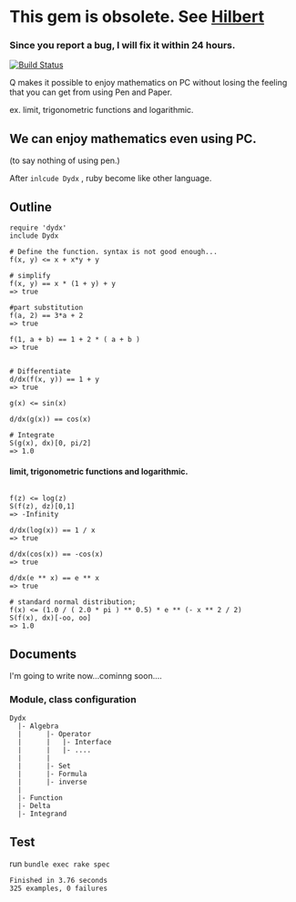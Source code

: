 # This gem is obsolete. See [Hilbert](https://github.com/gogotanaka/Hilbert)

### Since you report a bug, I will fix it within 24 hours.

[![Build Status](https://travis-ci.org/gogotanaka/dydx.svg?branch=master)](https://travis-ci.org/gogotanaka/dydx)

Q makes it possible to enjoy mathematics on PC without losing the feeling that you can get from using Pen and Paper.

ex. limit, trigonometric functions and logarithmic.

## We can enjoy mathematics even using PC.
(to say nothing of using pen.)

After `inlcude Dydx` , ruby become like other language.

## Outline
```ruby:
require 'dydx'
include Dydx

# Define the function. syntax is not good enough...
f(x, y) <= x + x*y + y

# simplify
f(x, y) == x * (1 + y) + y
=> true

#part substitution
f(a, 2) == 3*a + 2
=> true

f(1, a + b) == 1 + 2 * ( a + b )
=> true


# Differentiate
d/dx(f(x, y)) == 1 + y
=> true

g(x) <= sin(x)

d/dx(g(x)) == cos(x)

# Integrate
S(g(x), dx)[0, pi/2]
=> 1.0
```


#### limit, trigonometric functions and logarithmic.
```ruby:

f(z) <= log(z)
S(f(z), dz)[0,1]
=> -Infinity

d/dx(log(x)) == 1 / x
=> true

d/dx(cos(x)) == -cos(x)
=> true

d/dx(e ** x) == e ** x
=> true

# standard normal distribution;
f(x) <= (1.0 / ( 2.0 * pi ) ** 0.5) * e ** (- x ** 2 / 2)
S(f(x), dx)[-oo, oo]
=> 1.0
```

## Documents
I'm going to write now...cominng soon....

### Module, class configuration

```
Dydx
  |- Algebra
  |      |- Operator
  |      |   |- Interface
  |      |   |- ....
  |      |
  |      |- Set
  |      |- Formula
  |      |- inverse
  |
  |- Function
  |- Delta
  |- Integrand
```


## Test

run `bundle exec rake spec`

```
Finished in 3.76 seconds
325 examples, 0 failures
```
